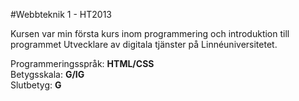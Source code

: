 #Webbteknik 1 - HT2013

Kursen var min första kurs inom programmering och introduktion till programmet Utvecklare av digitala tjänster på Linnéuniversitetet. <br>

Programmeringsspråk: <b>HTML/CSS</b><br>
Betygsskala: <b>G/IG</b><br>
Slutbetyg: <b>G</b>
